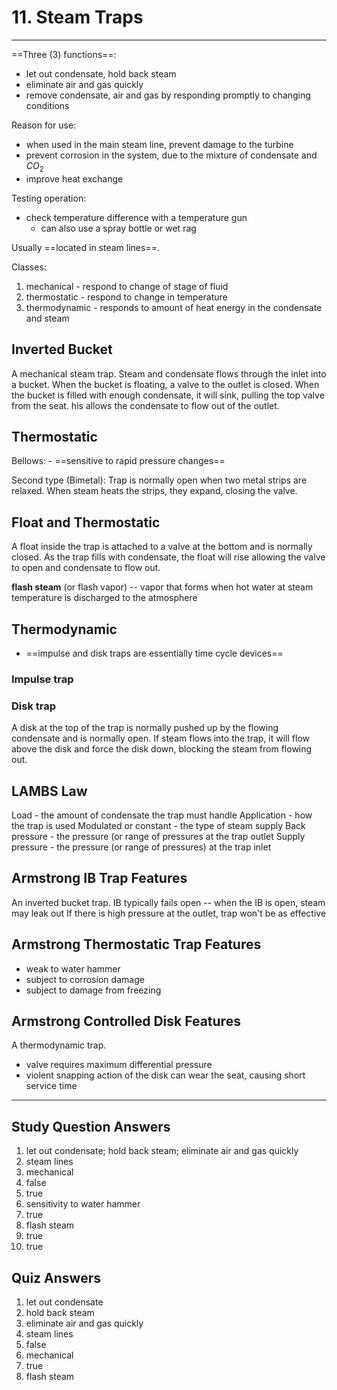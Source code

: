 # 11. Steam Traps
---

==Three (3) functions==:
-	let out condensate, hold back steam
-	eliminate air and gas quickly
-	remove condensate, air and gas by responding promptly to changing conditions

Reason for use:
-	when used in the main steam line, prevent damage to the turbine
-	prevent corrosion in the system, due to the mixture of condensate and $CO_{2}$
-	improve heat exchange

Testing operation:
-	check temperature difference with a temperature gun
	-	can also use a spray bottle or wet rag

Usually ==located in steam lines==.

Classes:
1.	mechanical - respond to change of stage of fluid
2.	thermostatic - respond to change in temperature
3.	thermodynamic - responds to amount of heat energy in the condensate and steam

## Inverted Bucket
A mechanical steam trap. Steam and condensate flows through the inlet into a bucket. When the bucket is floating, a valve to the outlet is closed. When the bucket is filled with enough condensate, it will sink, pulling the top valve from the seat. his allows the condensate to flow out of the outlet.

## Thermostatic
Bellows:
	-	==sensitive to rapid pressure changes==

Second type (Bimetal):
Trap is normally open when two metal strips are relaxed. When steam heats the strips, they expand, closing the valve.

## Float and Thermostatic
A float inside the trap is attached to a valve at the bottom and is normally closed. As the trap fills with condensate, the float will rise allowing the valve to open and condensate to flow out.

__flash steam__ (or flash vapor) -- vapor that forms when hot water at steam temperature is discharged to the atmosphere

## Thermodynamic
- ==impulse and disk traps are essentially time cycle devices==

### Impulse trap

### Disk trap
A disk at the top of the trap is normally pushed up by the flowing condensate and is normally open. If steam flows into the trap, it will flow above the disk and force the disk down, blocking the steam from flowing out.

## LAMBS Law
Load - the amount of condensate the trap must handle
Application - how the trap is used
Modulated or constant - the type of steam supply
Back pressure - the pressure (or range of pressures at the trap outlet
Supply pressure - the pressure (or range of pressures) at the trap inlet

## Armstrong IB Trap Features
An inverted bucket trap.
IB typically fails open -- when the IB is open, steam may leak out
If there is high pressure at the outlet, trap won't be as effective

## Armstrong Thermostatic Trap Features
-	weak to water hammer
-	subject to corrosion damage
-	subject to damage from freezing

## Armstrong Controlled Disk Features
A thermodynamic trap.
-	valve requires maximum differential pressure
-	violent snapping action of the disk can wear the seat, causing short service time

---

## Study Question Answers
1. let out condensate; hold back steam; eliminate air and gas quickly
2. steam lines
3. mechanical
4. false
5. true
6. sensitivity to water hammer
7. true
8. flash steam
9. true
10. true

## Quiz Answers
1. let out condensate
2. hold back steam
3. eliminate air and gas quickly
4. steam lines
5. false
6. mechanical
7. true
8. flash steam
